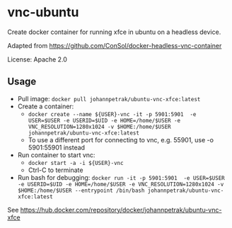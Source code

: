 # vnc-ubuntu

Create docker container for running xfce in ubuntu on a headless device.

Adapted from https://github.com/ConSol/docker-headless-vnc-container

License: Apache 2.0 

## Usage

* Pull image: `docker pull johannpetrak/ubuntu-vnc-xfce:latest`
* Create a container: 
  * `docker create --name ${USER}-vnc -it -p 5901:5901  -e USER=$USER -e USERID=$UID -e HOME=/home/$USER -e VNC_RESOLUTION=1280x1024 -v $HOME:/home/$USER johannpetrak/ubuntu-vnc-xfce:latest`
  * To use a different port for connecting to vnc, e.g. 55901, use -o 5901:55901 instead
* Run container to start vnc:
  * `docker start -a -i ${USER}-vnc`
  * Ctrl-C to terminate
* Run bash for debugging: `docker run -it -p 5901:5901  -e USER=$USER -e USERID=$UID -e HOME=/home/$USER -e VNC_RESOLUTION=1280x1024 -v $HOME:/home/$USER --entrypoint /bin/bash johannpetrak/ubuntu-vnc-xfce:latest`

See https://hub.docker.com/repository/docker/johannpetrak/ubuntu-vnc-xfce
